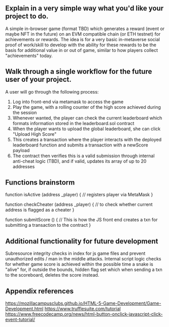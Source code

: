 ## Explain in a very simple way what you'd like your project to do.

A simple in-browser game (format TBD) which generates a reward (event or maybe NFT in the future) on an EVM compatible chain (or ETH testnet) for achievements or rewards. The idea is for a very basic in-metaverse social proof of work/skill to develop with the ability for these rewards to be the basis for additional value in or out of game, similar to how players collect "achievements" today.

## Walk through a single workflow for the future user of your project.
A user will go through the following process:
1. Log into front-end via metamask to access the game
2. Play the game, with a rolling counter of the high score achieved during the session
3. Whenever wanted, the player can check the current leaderboard which formats information stored in the leaderboard.sol contract
4. When the player wants to upload the global leaderboard, she can click "Upload High Score"
5. This creates a transaction where the player interacts with the deployed leaderboard function and submits a transaction with a newScore payload
6. The contract then verifies this is a valid submission through internal anti-cheat logic (TBD), and if valid, updates its array of up to 20 addresses

## Functions brainstorm

function isActive (address _player) {
    // registers player via MetaMask
}

function checkCheater (address _player) {
    // to check whether current address is flagged as a cheater
}

function submitScore () {
    // This is how the JS front end creates a txn for submitting a transaction to the contract
}

## Additional functionality for future development
Subresource integrity checks in index for js game files and prevent unauthorized edits / man in the middle attacks.
Internal script logic checks for whether game score is achieved within the possible time a snake is "alive" for, if outside the bounds, hidden flag set which when sending a txn to the scoreboard, deletes the score instead.


## Appendix references
https://mozillacampusclubs.github.io/HTML-5-Game-Development/Game-Development.html
https://www.trufflesuite.com/tutorial
https://www.freecodecamp.org/news/html-button-onclick-javascript-click-event-tutorial/